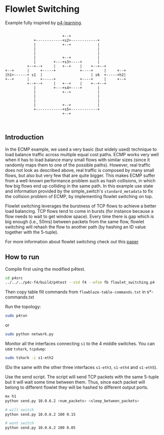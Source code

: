 # Flowlet Switching

Example fully inspired by [p4-learning](https://github.com/nsg-ethz/p4-learning).

```

                          +--+
             +------------+s2+------------+
             |            +--+            |
             |                            |
             |                            |
             |            +--+            |
             |        +---+s3+----+       |
          +--+--+     |   +--+    |    +--+--+
+--+      |     +-----+           +----+     |     +--+
|h1+------+ s1  |                      | s6  +-----+h2|
+--+      |     +-----+           +----+     |     +--+
          +--+--+     |   +--+    |    +--+--+
             |        +---+s4+----+       |
             |            +--+            |
             |                            |
             |                            |
             |            +--+            |
             +------------+s5+------------+
                          +--+



```

## Introduction

In the ECMP example, we used a very basic (but widely used) technique to load balance traffic across
multiple equal cost paths. ECMP works very well when it has to load balance many small flows with similar sizes (since it
randomly maps them to one of the possible paths). However, real traffic does not look as described above, real traffic is composed by many
small flows, but also but very few that are quite bigger. This makes ECMP suffer from a well-known performance problem such as hash collisions,
in which few big flows end up colliding in the same path. In this example use state and information provided by the simple_switch's
`standard_metadata` to fix the collision problem of ECMP, by implementing flowlet switching on top.

Flowlet switching leverages the burstness of TCP flows to achieve a better load balancing. TCP flows tend to come in bursts (for instance because
a flow needs to wait to get window space). Every time there is gap which is big enough (i.e., 50ms) between packets from the same flow, flowlet switching
will rehash the flow to another path (by hashing an ID value together with the 5-tuple).

For more information about flowlet switching check out this [paper](https://www.usenix.org/system/files/conference/nsdi17/nsdi17-vanini.pdf)

## How to run

Compile first using the modified p4test.

```bash
cd p4src
../../../p4c-f4/build/p4test --std f4 --efsm fb flowlet_switching.p4
```

Then copy table fill commands from `flowblaze-table-commands.txt` in s*-commands.txt

Run the topology:

```bash
sudo p4run
```

or

```bash
sudo python network.py
```

Monitor all the interfaces connecting `s1` to the 4 middle switches. You can use `tshark`, `tcpdump`:

```bash
sudo tshark -i s1-eth2
```

(Do the same with the other three interfaces `s1-eth3`, `s1-eth4` and `s1-eth5`).

Use the send script. The script will send TCP packets with the same 5-tuple
but it will wait some time between them. Thus, since each packet will
belong to different flowlet they will be hashed to different output ports.

```bash
mx h1
python send.py 10.0.6.2 <num_packets> <sleep_between_packets>

# will switch
python send.py 10.0.6.2 100 0.15

# wont switch
python send.py 10.0.6.2 100 0.05
```

